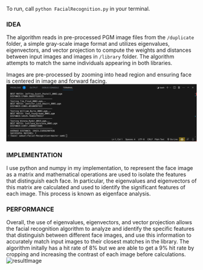 To run, call ```python FacialRecognition.py``` in your terminal.

### IDEA 
The algorithm reads in pre-processed PGM image files from the `/duplicate` folder, a simple gray-scale image format and utilizes eigenvalues, eigenvectors, and vector projection to compute the weights and distances between input images and images in `/library` folder. The algorithm attempts to match the same individuals appearing in both libraries.

Images are pre-processed by zooming into head region and ensuring face is centered in image and forward facing.
![sampleImage](./resultss.png)

### IMPLEMENTATION
I use python and numpy in my implementation, to represent the face image as a matrix and mathematical operations are used to isolate the features that distinguish each face. In particular, the eigenvalues and eigenvectors of this matrix are calculated and used to identify the significant features of each image. This process is known as eigenface analysis.

### PERFORMANCE
Overall, the use of eigenvalues, eigenvectors, and vector projection allows the facial recognition algorithm to analyze and identify the specific features that distinguish between different face images, and use this information to accurately match input images to their closest matches in the library. The algorithm initally has a hit rate of 8% but we are able to get a 9% hit rate by cropping and increasing the contrast of each image before calculations.
![resultImage](./David.png)
